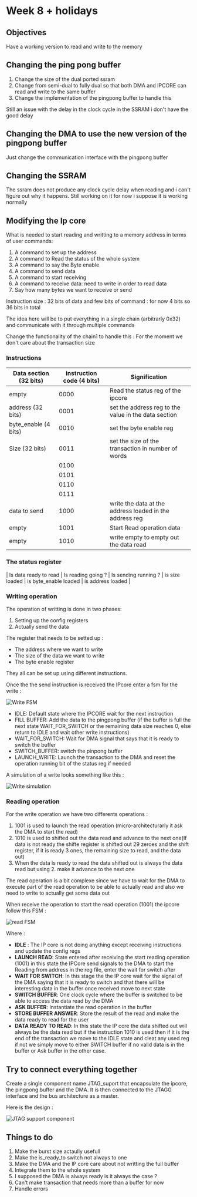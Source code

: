 # Week 8 + holidays

## Objectives

Have a working version to read and write to the memory

## Changing the ping pong buffer

1. Change the size of the dual ported ssram 
2. Change from semi-dual to fully dual so that both DMA and IPCORE can read and write to the same buffer
3. Change the implementation of the pingpong buffer to handle this

Still an issue with the delay in the clock cycle in the SSRAM i don't have the good delay 

## Changing the DMA to use the new version of the pingpong buffer

Just change the communication interface with the pingpong buffer

## Changing the SSRAM 

The ssram does not produce any clock cycle delay when reading and i can't figure out why it happens. Still working on it for now i suppose it is working normally


## Modifying the Ip core 

What is needed to start reading and writting to a memory address in terms of user commands:

1. A command to set up the address
2. A command to Read the status of the whole system
3. A command to say the Byte enable
4. A command to send data
5. A command to start receiving
6. A command to receive data: need to write in order to read data 
7. Say how many bytes we want to receive or send 

Instruction size : 32 bits of data and few bits of command : for now 4 bits so 36 bits in total

The idea here will be to put everything in a single chain (arbitrarly 0x32) and communicate with it through multiple commands

Change the functionality of the chain1  to handle this : 
For the moment we don't care about the transaction size

### Instructions

| Data section (32 bits) | instruction code (4 bits) | Signification |
| ---------------------- | ------------------------- | ------------- |
| empty | 0000 | Read the status reg of the ipcore |
| address (32 bits) | 0001 | set the address reg to the value in the data section |
| byte_enable (4 bits) | 0010 | set the byte enable reg |
| Size (32 bits) | 0011 | set the size of the transaction in number of words |
| | 0100 ||
| | 0101 ||
| | 0110 ||
| | 0111 ||
| data to send | 1000 | write the data at the address loaded in the address reg |
| empty | 1001 | Start Read operation data | 
| empty | 1010 | write empty to empty out the data read |


### The status register

| Is data ready to read | Is reading going ? | Is sending running ? | is size loaded | is byte_enable loaded | is address loaded |

### Writing operation

The operation of writting is done in two phases:

1. Setting up the config registers
2. Actually send the data

The register that needs to be setted up :

- The address where we want to write
- The size of the data we want to write
- The byte enable register

They all can be set up using different instructions. 

Once the the send instruction is received the IPcore enter a fsm for the write :

![Write FSM](image/IPCORE_write.drawio.png)

- IDLE: Default state where the IPCORE wait for the next instruction
- FILL BUFFER: Add the data to the pingpong buffer (if the buffer is full the next state WAIT_FOR_SWITCH or the remaining data size reaches 0, else return to IDLE and wait other write instructions)
- WAIT_FOR_SWITCH: Wait for DMA signal that says that it is ready to switch the buffer
- SWITCH_BUFFER: switch the pinpong buffer
- LAUNCH_WRITE: Launch the transaction to the DMA and reset the operation running bit of the status reg if needed


A simulation of a write looks something like this :

![Write simulation](image/wave_write.png)

### Reading operation

For the write operation we have two differents operations :

1. 1001 is used to launch the read operation (micro-architecturarly it ask the DMA to start the read)
2. 1010 is used to shifted out the data read and advance to the next one(If data is not ready the shifte register is shifted out 29 zeroes and the shift register, if it is ready 3 ones, the remaining size to read, and the data out)
3. When the data is ready to read the data shifted out is always the data read but using 2. make it advance to the next one

The read operation is a bit complexe since we have to wait for the DMA to execute part of the read operation to be able to actually read and also we need to write to actually get some data out 

When receive the operation to start the read operation (1001) the ipcore follow this FSM :

![read FSM](image/IPCORE_read.drawio.png)

Where : 

- **IDLE** : The IP core is not doing anything except receiving instructions and update the config regs 
- **LAUNCH READ**: State entered after receiving the start reading operation (1001) in this state the IPCore send signals to the DMA to start the Reading from address in the reg file, enter the wait for switch after
- **WAIT FOR SWITCH**: In this stage the the IP core wait for the signal of the DMA saying that it is ready to switch and that there will be interesting data in the buffer once received move to next state
- **SWITCH BUFFER**: One clock cycle where the buffer is switched to be able to access the data read by the DMA
- **ASK BUFFER**: Instantiate the read operation in the buffer
- **STORE BUFFER ANSWER**: Store the result of the read and make the data ready to read for the user
- **DATA READY TO READ**: In this state the IP core the data shifted out will always be the data read but if the instruction 1010 is used then if it is the end of the transaction we move to the IDLE state and cleat any used reg if not we simply move to either SWITCH buffer if no valid data is in the buffer or Ask buffer in the other case.

## Try to connect everything together


Create a single component name JTAG_suport that encapsulate the ipcore, the pingpong buffer and the DMA. It is then connected to the JTAGG interface and the bus architecture as a master. 

Here is the design :

![JTAG support component](image/JTAG_support.drawio.png)

## Things to do

1. Make the burst size actaully usefull
2. Make the is_ready_to switch not always to one
3. Make the DMA and the IP core care about not writting the full buffer
4. Integrate them to the whole system
5. I supposed the DMA is always ready is it always the case ?
6. Can't make transaction that needs more than a buffer for now
7. Handle errors